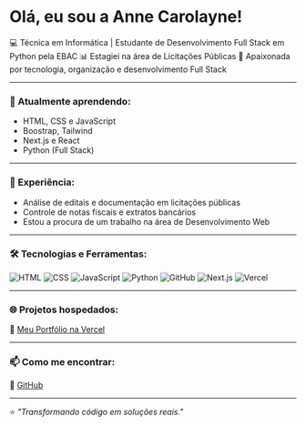 # Olá, eu sou a Anne Carolayne!

💻 Técnica em Informática | Estudante de Desenvolvimento Full Stack em Python pela EBAC
📊 Estagiei na área de Licitações Públicas
🚀 Apaixonada por tecnologia, organização e desenvolvimento Full Stack

---

### 🧠 Atualmente aprendendo:
- HTML, CSS e JavaScript
- Boostrap, Tailwind
- Next.js e React
- Python (Full Stack)

---

### 💼 Experiência:
- Análise de editais e documentação em licitações públicas
- Controle de notas fiscais e extratos bancários
- Estou a procura de um trabalho na área de Desenvolvimento Web

---

### 🛠️ Tecnologias e Ferramentas:
![HTML](https://img.shields.io/badge/-HTML5-E34F26?logo=html5&logoColor=white)
![CSS](https://img.shields.io/badge/-CSS3-1572B6?logo=css3&logoColor=white)
![JavaScript](https://img.shields.io/badge/-JavaScript-F7DF1E?logo=javascript&logoColor=black)
![Python](https://img.shields.io/badge/-Python-3776AB?logo=python&logoColor=white)
![GitHub](https://img.shields.io/badge/-GitHub-181717?logo=github&logoColor=white)
![Next.js](https://img.shields.io/badge/-Next.js-000000?logo=next.js&logoColor=white)
![Vercel](https://img.shields.io/badge/-Vercel-000000?logo=vercel&logoColor=white)

---

### 🌐 Projetos hospedados:
🔗 [Meu Portfólio na Vercel](https://vercel.com/annesilv4s-projects)  

---

### 📫 Como me encontrar:
🐙 [GitHub](https://github.com/annesilv4)

---

⭐ *"Transformando código em soluções reais."*
<!--
**annesilv4/annesilv4** is a ✨ _special_ ✨ repository because its `README.md` (this file) appears on your GitHub profile.

Here are some ideas to get you started:

- 🔭 I’m currently working on ...
- 🌱 I’m currently learning ...
- 👯 I’m looking to collaborate on ...
- 🤔 I’m looking for help with ...
- 💬 Ask me about ...
- 📫 How to reach me: ...
- 😄 Pronouns: ...
- ⚡ Fun fact: ...
-->
